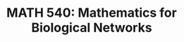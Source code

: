 ---
layout: default
title: "MATH 540: Mathematics for Biological Networks"
parent: Class Notes
mathjax: true
tags: 
  - latex
  - math
has_children: true
nav_order: 1
---